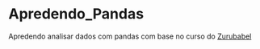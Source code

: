# Apredendo_Pandas
Apredendo analisar dados com pandas com base no curso do [Zurubabel](https://www.youtube.com/playlist?list=PL4OAe-tL47sa1McMctk5pdPd5eTAp3drk)
